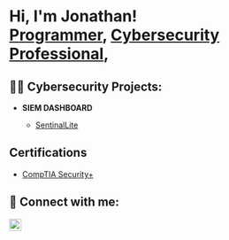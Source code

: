 <h1>Hi, I'm Jonathan! <br/><a href="https://github.com">Programmer</a>, <a href="https://www.linkedin.com/in/jonathan-wiley-b851b632">Cybersecurity Professional</a>, 

<h2>👨‍💻 Cybersecurity Projects:</h2>

- <b>SIEM DASHBOARD</b>

  - [SentinalLite](https://github.com/)
    
<h2>Certifications</h2>

  - [CompTIA Security+](https://www.credly.com/badges/3269726b-7667-4d67-a3ae-8887a244f8d2/public_url)

<h2> 🤳 Connect with me:</h2>


[<img align="left" alt="JonathanWiley | LinkedIn" width="22px" src="https://cdn.jsdelivr.net/npm/simple-icons@v3/icons/linkedin.svg" />][linkedin]




[linkedin]: https://www.linkedin.com/in/jonathan-wiley-b851b632/

<!--
 ✨ _special_ ✨ repository because its `README.md` (this file) appears on your GitHub profile.

Here are some ideas to get you started:

- 🔭 I’m currently working on ...
- 🌱 I’m currently learning ...
- 👯 I’m looking to collaborate on ...
- 🤔 I’m looking for help with ...
- 💬 Ask me about ...
- 📫 How to reach me: ...
- 😄 Pronouns: ...
- ⚡ Fun fact: ...
-->
